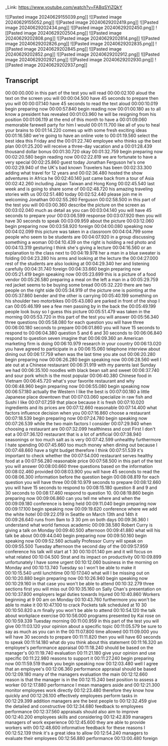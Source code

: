 _Link: https://www.youtube.com/watch?v=FABqSYiZQkY

![[Pasted image 20240629155039.png]]
![[Pasted image 20240629155052.png]]
![[Pasted image 20240629202419.png]]
![[Pasted image 20240629202434.png]]
![[Pasted image 20240629202450.png]]
![[Pasted image 20240629202504.png]]
![[Pasted image 20240629202808.png]]
![[Pasted image 20240629202814.png]]
![[Pasted image 20240629202826.png]]
![[Pasted image 20240629202835.png]]
![[Pasted image 20240629202845.png]]
![[Pasted image 20240629202852.png]]
![[Pasted image 20240629202912.png]]
![[Pasted image 20240629202921.png]]
![[Pasted image 20240629202930.png]]
![[Pasted image 20240629202937.png]]

## Transcript

00:00:00.000 in this part of the test you will read
00:00:02.100 aloud the text on the screen you will
00:00:04.500 have 45 seconds to prepare then you will
00:00:07.140 have 45 seconds to read the text aloud
00:00:10.019 begin preparing now
00:00:57.840 begin reading now
00:01:00.180 as to all know a president has revealed
00:01:03.960 he will be resigning from his position
00:01:06.119 at the end of this month to have a
00:01:09.060 memorable farewell party for him I would
00:01:11.700 like all of you to heal your brains to
00:01:14.220 comes up with some fresh exciting ideas
00:01:16.580 we're going to have an online vote to
00:01:19.560 select the best idea this Friday and the
00:01:22.740 employee who thinks up the best plan
00:01:25.200 will receive a three-day vacation and a
00:01:28.439 thousand dollar bonus
00:01:30.720 okay
00:01:32.759 begin preparing now
00:02:20.580 begin reading now
00:02:22.819 we are fortunate to have a very special
00:02:25.860 guest today Jonathan Ferguson he's one
00:02:29.940 of the UK's bad known Travelers has been
00:02:33.300 adding what travel for 12 years and
00:02:36.480 hosted the show adventures in Africa he
00:02:40.140 just came back from a tour of Asia
00:02:42.260 including Japan Taiwan and Hong Kong
00:02:45.540 last week and is going to share some of
00:02:48.720 his amazing traveling stories with us
00:02:51.480 today
00:02:52.440 please join me in welcoming Jonathan
00:02:55.260 Ferguson
00:02:58.500 in this part of the test you will
00:03:00.360 describe the picture on the screen as
00:03:02.040 much as detail as you can
00:03:04.140 you will have 45 seconds to prepare your
00:03:06.599 response
00:03:07.920 then you will have 30 seconds to speak
00:03:09.959 about the picture
00:03:12.060 begin preparing now
00:03:58.920 foreign
00:04:00.080 speaking now
00:04:02.099 this picture was taken in a classroom
00:04:04.799 some people who seem to be students are
00:04:07.920 in a group discussing something a woman
00:04:10.439 on the right is holding a red photo and
00:04:13.319 gesturing I think she's giving a lecture
00:04:16.560 or an explanation to the class next to
00:04:19.978 her a man in a blue sweater is folding
00:04:23.280 his arms and looking at the lecture the
00:04:27.000 rest of the students are also looking at
00:04:29.340 her and listening carefully
00:04:31.740 foreign
00:04:33.660 begin preparing now
00:05:21.419 begin speaking now
00:05:23.699 this is a picture of a food vendor
00:05:26.580 preparing a meal on the left a man in a
00:05:29.759 red jacket seems to be buying some bread
00:05:32.220 there are two people on the right side
00:05:34.919 of the picture one is pointing at the
00:05:37.860 bender and the other is carrying
00:05:40.199 something on his shoulder two motorbikes
00:05:43.080 are parked in front of the shop I can
00:05:46.199 see a few men passing by in the back the
00:05:49.199 people look busy so I guess this picture
00:05:51.479 was taken in the morning
00:05:53.720 in this part of the test you will answer
00:05:56.340 three questions
00:05:58.080 for each question you will have three
00:06:00.180 seconds to prepare
00:06:01.860 you will have 15 seconds to respond to
00:06:04.380 question 5 and 6 and 30 seconds to
00:06:06.840 respond to question seven imagine that
00:06:09.360 an American marketing firm is doing
00:06:10.979 research in your country
00:06:13.020 you have agreed to participate in a
00:06:15.060 telephone interview about dining out
00:06:17.759 when was the last time you ate out
00:06:20.280 begin preparing now
00:06:26.280 begin speaking now
00:06:28.560 well I ate out at a Chinese restaurant
00:06:31.919 with my parents last Sunday we had
00:06:35.100 noodles with black bean salt and sweet
00:06:37.740 and sour pork which is the most popular
00:06:40.380 Chinese food in Vietnam
00:06:45.720 what's your favorite restaurant and why
00:06:48.960 begin preparing now
00:06:55.080 begin speaking now
00:06:57.180 actually the Western I like the best is
00:07:00.180 a little Japanese place downtown that
00:07:03.060 specialize in raw fish and Sushi I like
00:07:07.259 that place because it is fresh
00:07:10.020 ingredients and its prices are
00:07:12.660 reasonable
00:07:14.400 what factors influence decision when you
00:07:16.860 choose a restaurant
00:07:18.539 begin preparing now
00:07:24.780 begin speaking now
00:07:26.539 while the two main factors I consider
00:07:29.940 when choosing a restaurant are
00:07:32.099 healthiness and cost First I don't eat a
00:07:36.120 restaurant that is a lot of artificial
00:07:38.940 seasonings or too much salt as is very
00:07:42.599 unhealthy furthermore I hate spending
00:07:45.660 too much money when dining out because I
00:07:48.660 have a tight budget therefore I think
00:07:51.539 it's important to check whether the
00:07:54.000 restaurant serves healthy food at a
00:07:56.280 reasonable price
00:07:58.500 in this part of the test you will answer
00:08:00.660 three questions based on the information
00:08:02.460 provided
00:08:03.900 you will have 45 seconds to read the
00:08:06.300 information before the question begin
00:08:08.819 for each question you will have three
00:08:10.979 seconds to prepare
00:08:12.660 you will have 15 seconds to respond to
00:08:15.180 question 8 and 9 and 30 seconds to
00:08:17.460 respond to question 10.
00:08:19.860 begin preparing now
00:09:06.860 can you tell me where and when the
00:09:09.180 conference is being held
00:09:11.040 begin preparing now
00:09:17.100 begin speaking now
00:09:19.620 conference where we add the white hotel
00:09:22.019 in Seattle on March 13th and 14th it
00:09:26.640 runs from 9am to 3 30 pm on both days
00:09:36.360 I understand what world famous academic
00:09:38.580 Robert Curry is giving a talk on Monday
00:09:40.500 afternoon
00:09:41.880 what will his talk be about
00:09:44.040 begin preparing now
00:09:50.160 begin speaking now
00:09:52.560 actually Professor Curry will speak on
00:09:55.500 Tuesday afternoon the second day of the
00:09:57.959 conference his talk will start at 1 30
00:10:01.140 pm and it will focus on what related
00:10:04.500 Strat and its impact on productivity
00:10:09.899 unfortunately I have some urgent
00:10:12.060 business in the morning on Monday and
00:10:13.740 Tuesday so I won't be able to make it
00:10:15.540 until lunchtime
00:10:17.040 what will I be missing out on
00:10:20.880 begin preparing now
00:10:26.940 begin speaking now
00:10:29.160 in that case you won't be able to attend
00:10:32.279 three sections first you will miss out
00:10:35.160 on Sally Chan's presentation on
00:10:37.800 employers legal duties towards Injured
00:10:40.860 Workers beginning at 9 00 am on Monday
00:10:43.760 furthermore you won't be able to make it
00:10:47.100 to crack Pockets talk scheduled at 10 30
00:10:50.820 a.m finally you won't be able to attend
00:10:54.120 the talk about workplace exercise
00:10:56.000 programs presented by Kai rose on
00:10:59.339 Tuesday morning
00:11:00.959 in this part of the test you will give
00:11:03.120 your opinion about a specific topic
00:11:05.579 be sure to say as much as you can in the
00:11:07.800 time allowed
00:11:09.000 you will have 30 seconds to prepare
00:11:11.820 then you will have 60 seconds to speak
00:11:14.180 what do you think about this statement
00:11:16.320 an employee's performance appraisal
00:11:18.240 should be based on the manager's
00:11:19.740 evaluation
00:11:21.180 give your opinion and use specific
00:11:22.980 reasons to support it
00:11:27.240 begin preparing now
00:11:59.519 thank you begin speaking now
00:12:03.480 well I agree that an employee's
00:12:06.360 performance appraisal should be based
00:12:09.180 many of the managers evaluation the main
00:12:12.660 reason is that the manager is in the
00:12:15.240 best position to assess a worker
00:12:17.880 performance I mean managers aside and
00:12:21.300 monitor employees work directly
00:12:23.480 therefore they know how quickly and
00:12:26.100 effectively employees perform tasks in
00:12:29.399 addition managers are the best people to
00:12:32.459 give the detailed and constructive
00:12:34.680 feedback to employees performance
00:12:37.560 appraisals should also aim to improve
00:12:40.200 employees skills and considering
00:12:42.839 managers managers of work experience
00:12:45.600 they are able to provide workers with
00:12:48.600 informative feedback for these reasons I
00:12:52.139 think it's a great idea to allow
00:12:54.240 managers to evaluate their employees
00:12:56.880 performance
00:13:00.480 foreign
